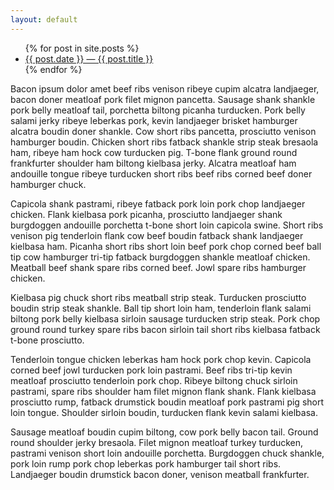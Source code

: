 ```yaml
---
layout: default
---
```


<ul>
  {% for post in site.posts %}
    <li>
      <a href="{{ post.url }}">{{ post.date }} &mdash; {{ post.title }}</a>
    </li>
  {% endfor %}
</ul>

Bacon ipsum dolor amet beef ribs venison ribeye cupim alcatra landjaeger, bacon doner meatloaf pork filet mignon pancetta. Sausage shank shankle pork belly meatloaf tail, porchetta biltong picanha turducken. Pork belly salami jerky ribeye leberkas pork, kevin landjaeger brisket hamburger alcatra boudin doner shankle. Cow short ribs pancetta, prosciutto venison hamburger boudin. Chicken short ribs fatback shankle strip steak bresaola ham, ribeye ham hock cow turducken pig. T-bone flank ground round frankfurter shoulder ham biltong kielbasa jerky. Alcatra meatloaf ham andouille tongue ribeye turducken short ribs beef ribs corned beef doner hamburger chuck.

Capicola shank pastrami, ribeye fatback pork loin pork chop landjaeger chicken. Flank kielbasa pork picanha, prosciutto landjaeger shank burgdoggen andouille porchetta t-bone short loin capicola swine. Short ribs venison pig tenderloin flank cow beef boudin fatback shank landjaeger kielbasa ham. Picanha short ribs short loin beef pork chop corned beef ball tip cow hamburger tri-tip fatback burgdoggen shankle meatloaf chicken. Meatball beef shank spare ribs corned beef. Jowl spare ribs hamburger chicken.

Kielbasa pig chuck short ribs meatball strip steak. Turducken prosciutto boudin strip steak shankle. Ball tip short loin ham, tenderloin flank salami biltong pork belly kielbasa sirloin sausage turducken strip steak. Pork chop ground round turkey spare ribs bacon sirloin tail short ribs kielbasa fatback t-bone prosciutto.

Tenderloin tongue chicken leberkas ham hock pork chop kevin. Capicola corned beef jowl turducken pork loin pastrami. Beef ribs tri-tip kevin meatloaf prosciutto tenderloin pork chop. Ribeye biltong chuck sirloin pastrami, spare ribs shoulder ham filet mignon flank shank. Flank kielbasa prosciutto rump, fatback drumstick boudin meatloaf pork pastrami pig short loin tongue. Shoulder sirloin boudin, turducken flank kevin salami kielbasa.

Sausage meatloaf boudin cupim biltong, cow pork belly bacon tail. Ground round shoulder jerky bresaola. Filet mignon meatloaf turkey turducken, pastrami venison short loin andouille porchetta. Burgdoggen chuck shankle, pork loin rump pork chop leberkas pork hamburger tail short ribs. Landjaeger boudin drumstick bacon doner, venison meatball frankfurter.
